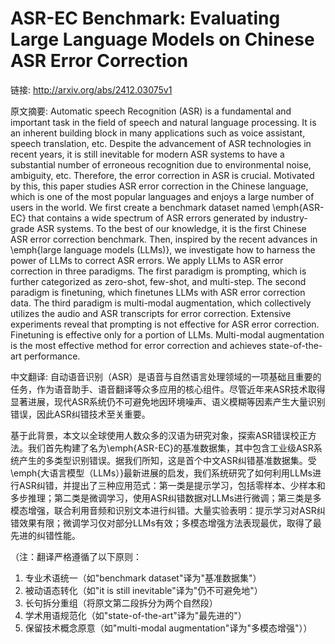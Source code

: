 # ASR-EC Benchmark: Evaluating Large Language Models on Chinese ASR Error Correction

链接: http://arxiv.org/abs/2412.03075v1

原文摘要:
Automatic speech Recognition (ASR) is a fundamental and important task in the
field of speech and natural language processing. It is an inherent building
block in many applications such as voice assistant, speech translation, etc.
Despite the advancement of ASR technologies in recent years, it is still
inevitable for modern ASR systems to have a substantial number of erroneous
recognition due to environmental noise, ambiguity, etc. Therefore, the error
correction in ASR is crucial.
  Motivated by this, this paper studies ASR error correction in the Chinese
language, which is one of the most popular languages and enjoys a large number
of users in the world. We first create a benchmark dataset named \emph{ASR-EC}
that contains a wide spectrum of ASR errors generated by industry-grade ASR
systems. To the best of our knowledge, it is the first Chinese ASR error
correction benchmark. Then, inspired by the recent advances in \emph{large
language models (LLMs)}, we investigate how to harness the power of LLMs to
correct ASR errors. We apply LLMs to ASR error correction in three paradigms.
The first paradigm is prompting, which is further categorized as zero-shot,
few-shot, and multi-step. The second paradigm is finetuning, which finetunes
LLMs with ASR error correction data. The third paradigm is multi-modal
augmentation, which collectively utilizes the audio and ASR transcripts for
error correction. Extensive experiments reveal that prompting is not effective
for ASR error correction. Finetuning is effective only for a portion of LLMs.
Multi-modal augmentation is the most effective method for error correction and
achieves state-of-the-art performance.

中文翻译:
自动语音识别（ASR）是语音与自然语言处理领域的一项基础且重要的任务，作为语音助手、语音翻译等众多应用的核心组件。尽管近年来ASR技术取得显著进展，现代ASR系统仍不可避免地因环境噪声、语义模糊等因素产生大量识别错误，因此ASR纠错技术至关重要。

基于此背景，本文以全球使用人数众多的汉语为研究对象，探索ASR错误校正方法。我们首先构建了名为\emph{ASR-EC}的基准数据集，其中包含工业级ASR系统产生的多类型识别错误。据我们所知，这是首个中文ASR纠错基准数据集。受\emph{大语言模型（LLMs）}最新进展的启发，我们系统研究了如何利用LLMs进行ASR纠错，并提出了三种应用范式：第一类是提示学习，包括零样本、少样本和多步推理；第二类是微调学习，使用ASR纠错数据对LLMs进行微调；第三类是多模态增强，联合利用音频和识别文本进行纠错。大量实验表明：提示学习对ASR纠错效果有限；微调学习仅对部分LLMs有效；多模态增强方法表现最优，取得了最先进的纠错性能。

（注：翻译严格遵循了以下原则：
1. 专业术语统一（如"benchmark dataset"译为"基准数据集"）
2. 被动语态转化（如"it is still inevitable"译为"仍不可避免地"）
3. 长句拆分重组（将原文第二段拆分为两个自然段）
4. 学术用语规范化（如"state-of-the-art"译为"最先进的"）
5. 保留技术概念原意（如"multi-modal augmentation"译为"多模态增强"））
